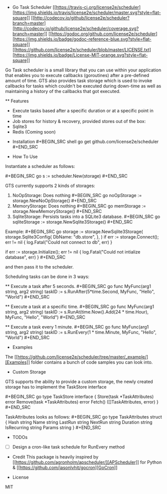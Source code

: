 * Go Task Scheduler
[[https://travis-ci.org/license2e/scheduler][https://img.shields.io/travis/license2e/scheduler/master.svg?style=flat-square]] [[http://codecov.io/github/license2e/scheduler?branch=master][http://codecov.io/github/license2e/scheduler/coverage.svg?branch=master]] [[https://godoc.org/github.com/license2e/scheduler][https://img.shields.io/badge/godoc-reference-blue.svg?style=flat-square]] [[https://github.com/license2e/scheduler/blob/master/LICENSE.txt][https://img.shields.io/badge/License-MIT-orange.svg?style=flat-square]]



Go Task scheduler is a small library that you can use within your application that enables you to execute callbacks (goroutines) after a pre-defined
amount of time. GTS also provides task storage which is used to invoke callbacks for tasks which couldn't be executed
during down-time as well as maintaining a history of the callbacks that got executed.

** Features
- Execute tasks based after a specific duration or at a specific point in time
- Job stores for history & recovery, provided stores out of the box:
 - Sqlite3
 - Redis (Coming soon)

* Installation
#+BEGIN_SRC shell
go get github.com/license2e/scheduler
#+END_SRC

* How To Use

Instantiate a scheduler as follows:

#+BEGIN_SRC go
s := scheduler.New(storage)
#+END_SRC

GTS currently supports 2 kinds of storages:
1. NoOpStorage: Does nothing
#+BEGIN_SRC go
noOpStorage := storage.NewNoOpStorage()
#+END_SRC
2. MemoryStorage: Does nothing
#+BEGIN_SRC go
memStorage := storage.NewMemoryStorage()
#+END_SRC
2. SqliteStorage: Persists tasks into a SQLite3 database.
#+BEGIN_SRC go
sqliteStorage := storage.NewSqlite3Storage()
#+END_SRC

Example:
#+BEGIN_SRC go
storage := storage.NewSqlite3Storage(
	storage.Sqlite3Config{
		DbName: "db.store",
	},
)
if err := storage.Connect(); err != nil {
	log.Fatal("Could not connect to db", err)
}

if err := storage.Initialize(); err != nil {
	log.Fatal("Could not intialize database", err)
}
#+END_SRC

and then pass it to the scheduler.

Scheduling tasks can be done in 3 ways:

** Execute a task after 5 seconds.
#+BEGIN_SRC go
func MyFunc(arg1 string, arg2 string)
taskID := s.RunAfter(5*time.Second, MyFunc, "Hello", "World")
#+END_SRC

** Execute a task at a specific time.
#+BEGIN_SRC go
func MyFunc(arg1 string, arg2 string)
taskID := s.RunAt(time.Now().Add(24 * time.Hour), MyFunc, "Hello", "World")
#+END_SRC

** Execute a task every 1 minute.
#+BEGIN_SRC go
func MyFunc(arg1 string, arg2 string)
taskID := s.RunEvery(1 * time.Minute, MyFunc, "Hello", "World")
#+END_SRC

* Examples

The [[https://github.com/license2e/scheduler/tree/master/_example/][Examples]] folder contains a bunch of code samples you can look into.

* Custom Storage

GTS supports the ability to provide a custom storage, the newly created storage has to implement the TaskStore interface

#+BEGIN_SRC go
type TaskStore interface {
	Store(task *TaskAttributes) error
        Remove(task *TaskAttributes) error
	Fetch() ([]TaskAttributes, error)
}
#+END_SRC

TaskAttributes looks as follows:
#+BEGIN_SRC go
type TaskAttributes struct {
	Hash        string
	Name        string
	LastRun     string
	NextRun     string
	Duration    string
	IsRecurring string
	Params      string
}
#+END_SRC

* TODOs
- [ ] Design a cron-like task schedule for RunEvery method

* Credit
This package is heavily inspired by [[https://github.com/agronholm/apscheduler/][APScheduler]] for Python & [[https://github.com/jasonlvhit/gocron][GoCron]]

* License

MIT
